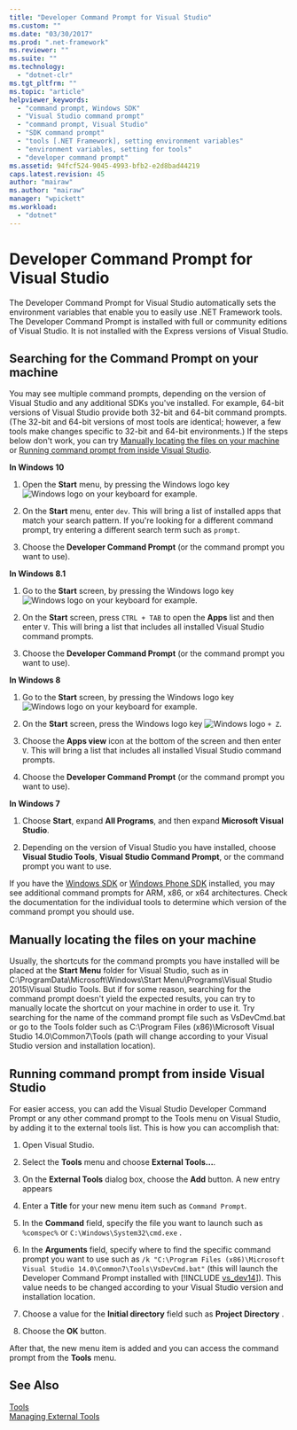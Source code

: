 ```yaml
---
title: "Developer Command Prompt for Visual Studio"
ms.custom: ""
ms.date: "03/30/2017"
ms.prod: ".net-framework"
ms.reviewer: ""
ms.suite: ""
ms.technology: 
  - "dotnet-clr"
ms.tgt_pltfrm: ""
ms.topic: "article"
helpviewer_keywords: 
  - "command prompt, Windows SDK"
  - "Visual Studio command prompt"
  - "command prompt, Visual Studio"
  - "SDK command prompt"
  - "tools [.NET Framework], setting environment variables"
  - "environment variables, setting for tools"
  - "developer command prompt"
ms.assetid: 94fcf524-9045-4993-bfb2-e2d8bad44219
caps.latest.revision: 45
author: "mairaw"
ms.author: "mairaw"
manager: "wpickett"
ms.workload: 
  - "dotnet"
---
```

# Developer Command Prompt for Visual Studio
The Developer Command Prompt for Visual Studio automatically sets the environment variables that enable you to easily use .NET Framework tools. The Developer Command Prompt is installed with full or community editions of Visual Studio. It is not installed with the Express versions of Visual Studio.  
  
<a name="find"></a>   
## Searching for the Command Prompt on your machine  
 You may see multiple command prompts, depending on the version of Visual Studio and any additional SDKs you've installed. For example, 64-bit versions of Visual Studio provide both 32-bit and 64-bit command prompts. (The 32-bit and 64-bit versions of most tools are identical; however, a few tools make changes specific to 32-bit and 64-bit environments.) If the steps below don't work, you can try [Manually locating the files on your machine](#alternative) or [Running command prompt from inside Visual Studio](#visualstudio).  
  
 **In Windows 10**  
  
1.  Open the **Start** menu, by pressing the Windows logo key ![Windows logo](../../../docs/framework/get-started/media/windowskeyboardlogo.png "Windowskeyboardlogo") on your keyboard for example.  
  
2.  On the **Start** menu, enter `dev`. This will bring a list of installed apps that match your search pattern. If you're looking for a different command prompt, try entering a different search term such as `prompt`.  
  
3.  Choose the **Developer Command Prompt** (or the command prompt you want to use).  
  
 **In Windows 8.1**  
  
1.  Go to the **Start** screen, by pressing the Windows logo key ![Windows logo](../../../docs/framework/get-started/media/windowskeyboardlogo.png "Windowskeyboardlogo") on your keyboard for example.  
  
2.  On the **Start** screen, press `CTRL + TAB` to open the **Apps** list and then enter `V`. This will bring a list that includes all installed Visual Studio command prompts.  
  
3.  Choose the **Developer Command Prompt** (or the command prompt you want to use).  
  
 **In Windows 8**  
  
1.  Go to the **Start** screen, by pressing the Windows logo key ![Windows logo](../../../docs/framework/get-started/media/windowskeyboardlogo.png "Windowskeyboardlogo") on your keyboard for example.  
  
2.  On the **Start** screen, press the Windows logo key ![Windows logo](../../../docs/framework/get-started/media/windowskeyboardlogo.png "Windowskeyboardlogo") `+ Z`.  
  
3.  Choose the **Apps view** icon at the bottom of the screen and then enter `V`. This will bring a list that includes all installed Visual Studio command prompts.  
  
4.  Choose the **Developer Command Prompt** (or the command prompt you want to use).  
  
 **In Windows 7**  
  
1.  Choose **Start**, expand **All Programs**, and then expand **Microsoft Visual Studio**.  
  
2.  Depending on the version of Visual Studio you have installed, choose  **Visual Studio Tools**, **Visual Studio Command Prompt**, or the command prompt you want to use.  
  
 If you have the [Windows SDK](http://msdn.microsoft.com/windows/desktop/aa904949) or [Windows Phone SDK](https://dev.windowsphone.com/downloadsdk) installed, you may see additional command prompts for ARM, x86, or x64 architectures. Check the documentation for the individual tools to determine which version of the command prompt you should use.  
  
<a name="alternative"></a>   
## Manually locating the files on your machine  
  Usually, the shortcuts for the command prompts you have installed will be placed at the **Start Menu** folder for Visual Studio, such as in C:\ProgramData\Microsoft\Windows\Start Menu\Programs\Visual Studio 2015\Visual Studio Tools.    But if for some reason, searching for the command prompt doesn't yield the expected results, you can try to manually locate the shortcut on your machine in order to use it.   Try searching for the name of the command prompt file such as VsDevCmd.bat or go to the Tools folder such as C:\Program Files (x86)\Microsoft Visual Studio 14.0\Common7\Tools (path will change according to your Visual Studio version and installation location).  
  
<a name="visualstudio"></a>   
## Running command prompt from inside Visual Studio  
 For easier access, you can add the Visual Studio Developer Command Prompt  or any other command prompt to the Tools menu on Visual Studio, by adding it to the external tools list. This is how you can accomplish that:  
  
1. Open Visual Studio.  
  
2. Select the **Tools** menu and choose **External Tools...**.  
  
3. On the **External Tools** dialog box, choose the **Add** button. A new entry appears  
  
4. Enter a **Title** for your new menu item such as `Command Prompt`.  
  
5. In the **Command** field, specify the file you want to launch such as `%comspec%` or `C:\Windows\System32\cmd.exe` .  
  
6. In the **Arguments** field, specify where to find the specific command prompt you want to use such as `/k "C:\Program Files (x86)\Microsoft Visual Studio 14.0\Common7\Tools\VsDevCmd.bat"` (this will launch the Developer Command Prompt installed with [!INCLUDE [vs_dev14](../../../includes/vs-dev14-md.md)]). This value needs to be changed according to your Visual Studio version and installation location.  
  
7. Choose a value for the **Initial directory** field such as **Project Directory** .  
  
8. Choose the **OK** button.  
  
 After that, the new menu item is added and you can access the command prompt from the **Tools** menu.  
  
## See Also  
 [Tools](../../../docs/framework/tools/index.md)  
 [Managing External Tools](/visualstudio/ide/managing-external-tools)
